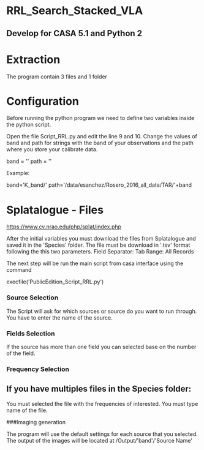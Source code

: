 # RRL_Search_Stacked_VLA

## Develop for CASA 5.1 and Python 2
# Extraction

The program contain 3 files and 1 folder 

# Configuration 

Before running the python program we need to define two variables inside the python script. 

Open the file Script_RRL.py and edit the line 9 and 10. Change the values of band and path for strings with the band of your observations and the path where you store your calibrate data.
 
band = ''
path = ''

Example: 

band='K_band/'
path='/data/esanchez/Rosero_2016_all_data/TAR/'+band

# Splatalogue - Files

https://www.cv.nrao.edu/php/splat/index.php

After the initial variables you must download the files from Splatalogue and saved it in the 'Species' folder. The file must be download in '.tsv' format following the this two parameters. Field Separator: Tab
Range: All Records

The next step will be run the main script from casa interface using the command

execfile('PublicEdition_Script_RRL.py')

### Source Selection

The Script will ask for which sources or source do you want to run through. You have to enter the name of the source.

### Fields Selection

If  the source has more than one field you can selected base on the number of the field.  

### Frequency Selection

## If you have multiples files in the **Species** folder:
 
You must selected the file with the frequencies of interested. You must type name of the file.


###Imaging generation

The program will use the default  settings for each source that you selected. The output of the images will be located at /Output/'band'/'Source Name'

